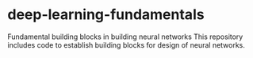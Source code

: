# deep-learning-fundamentals
Fundamental building blocks in building neural networks
This repository includes code to establish building blocks for design of neural networks. 
